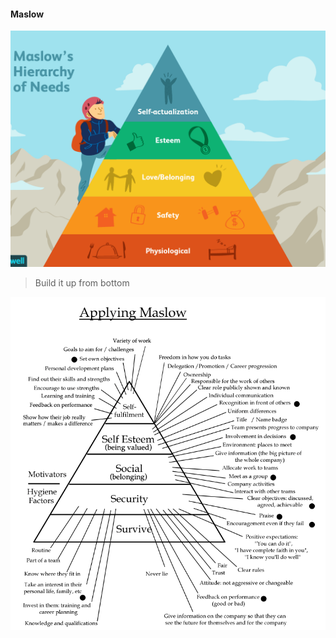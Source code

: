 #### Maslow

![](.Motivation_images/8e205f60.png)

> Build it up from bottom

![](.Motivation_images/d03349a6.png)